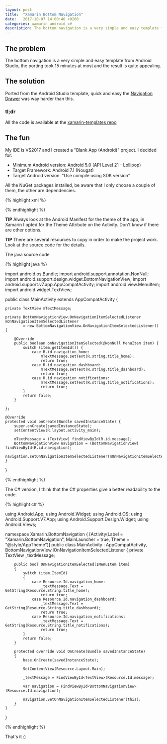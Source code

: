 ```yaml
---
layout: post
title:  "Xamarin Bottom Navigation"
date:   2017-10-07 14:00:40 +0200
categories: xamarin android c#
description: The bottom navigation is a very simple and easy template from Android Studio
---
```


## The problem

The bottom navigation is a very simple and easy template from Android Studio, the porting took 15 minutes at most and the result is quite appealing.

## The solution

Ported from the Android Studio template, quick and easy the [Navigation Drawer](/xamarin/android/c%23/2017/10/07/xamarin-navigation-drawer.html "Navigation Drawer porting from Android Studio") was way harder than this.

### tl;dr

All the code is available at the [xamarin-templates repo](https://github.com/davidelettieri/xamarin-templates "Xamarin templates repo")

## The fun

My IDE is VS2017 and I created a "Blank App (Android)" project. I decided for:
* Minimum Android version: Android 5.0 (API Level 21 - Lollipop)
* Target Framework: Android 7.1 (Nougat)
* Target Android version: "Use compile using SDK version"

All the NuGet packages installed, be aware that I only choose a couple of them, the other are dependencies.

{% highlight xml %}

<packages>
  <package id="Xamarin.Android.Support.Animated.Vector.Drawable" version="25.4.0.2" targetFramework="monoandroid71" />
  <package id="Xamarin.Android.Support.Annotations" version="25.4.0.2" targetFramework="monoandroid71" />
  <package id="Xamarin.Android.Support.Compat" version="25.4.0.2" targetFramework="monoandroid71" />
  <package id="Xamarin.Android.Support.Core.UI" version="25.4.0.2" targetFramework="monoandroid71" />
  <package id="Xamarin.Android.Support.Core.Utils" version="25.4.0.2" targetFramework="monoandroid71" />
  <package id="Xamarin.Android.Support.Design" version="25.4.0.2" targetFramework="monoandroid71" />
  <package id="Xamarin.Android.Support.Fragment" version="25.4.0.2" targetFramework="monoandroid71" />
  <package id="Xamarin.Android.Support.Media.Compat" version="25.4.0.2" targetFramework="monoandroid71" />
  <package id="Xamarin.Android.Support.Transition" version="25.4.0.2" targetFramework="monoandroid71" />
  <package id="Xamarin.Android.Support.v7.AppCompat" version="25.4.0.2" targetFramework="monoandroid71" />
  <package id="Xamarin.Android.Support.v7.RecyclerView" version="25.4.0.2" targetFramework="monoandroid71" />
  <package id="Xamarin.Android.Support.Vector.Drawable" version="25.4.0.2" targetFramework="monoandroid71" />
</packages>

{% endhighlight %}

**TIP** Always look at the Android Manifest for the theme of the app, in Xamarin I opted for the Theme Attribute on the Activity. Don't know if there are other options.

**TIP** There are several resources to copy in order to make the project work. Look at the source code for the details.

The java source code

{% highlight java %}

import android.os.Bundle;
import android.support.annotation.NonNull;
import android.support.design.widget.BottomNavigationView;
import android.support.v7.app.AppCompatActivity;
import android.view.MenuItem;
import android.widget.TextView;

public class MainActivity extends AppCompatActivity {

    private TextView mTextMessage;

    private BottomNavigationView.OnNavigationItemSelectedListener mOnNavigationItemSelectedListener
            = new BottomNavigationView.OnNavigationItemSelectedListener() {

        @Override
        public boolean onNavigationItemSelected(@NonNull MenuItem item) {
            switch (item.getItemId()) {
                case R.id.navigation_home:
                    mTextMessage.setText(R.string.title_home);
                    return true;
                case R.id.navigation_dashboard:
                    mTextMessage.setText(R.string.title_dashboard);
                    return true;
                case R.id.navigation_notifications:
                    mTextMessage.setText(R.string.title_notifications);
                    return true;
            }
            return false;
        }

    };

    @Override
    protected void onCreate(Bundle savedInstanceState) {
        super.onCreate(savedInstanceState);
        setContentView(R.layout.activity_main);

        mTextMessage = (TextView) findViewById(R.id.message);
        BottomNavigationView navigation = (BottomNavigationView) findViewById(R.id.navigation);
        navigation.setOnNavigationItemSelectedListener(mOnNavigationItemSelectedListener);
    }

}

{% endhighlight %}

The C# version, I think that the C# properties give a better readability to the code.

{% highlight c# %}

using Android.App;
using Android.Widget;
using Android.OS;
using Android.Support.V7.App;
using Android.Support.Design.Widget;
using Android.Views;

namespace Xamarin.BottomNavigation
{
    [Activity(Label = "Xamarin.BottomNavigation", MainLauncher = true, Theme = "@style/AppTheme")]
    public class MainActivity : AppCompatActivity, BottomNavigationView.IOnNavigationItemSelectedListener
    {
        private TextView _textMessage;

        public bool OnNavigationItemSelected(IMenuItem item)
        {
            switch (item.ItemId)
            {
                case Resource.Id.navigation_home:
                    _textMessage.Text = GetString(Resource.String.title_home);
                    return true;
                case Resource.Id.navigation_dashboard:
                    _textMessage.Text = GetString(Resource.String.title_dashboard);
                    return true;
                case Resource.Id.navigation_notifications:
                    _textMessage.Text = GetString(Resource.String.title_notifications);
                    return true;
            }
            return false;
        }

        protected override void OnCreate(Bundle savedInstanceState)
        {
            base.OnCreate(savedInstanceState);

            SetContentView(Resource.Layout.Main);

            _textMessage = FindViewById<TextView>(Resource.Id.message);

            var navigation = FindViewById<BottomNavigationView>(Resource.Id.navigation);

            navigation.SetOnNavigationItemSelectedListener(this);
        }
    }
}

{% endhighlight %}

That's it :)